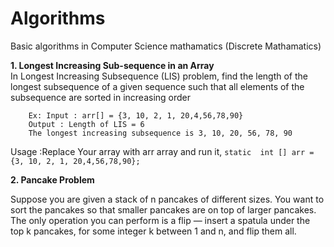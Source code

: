 # Algorithms
Basic algorithms in Computer Science mathamatics (Discrete Mathamatics)

<b>1. Longest Increasing Sub-sequence in an Array</b></br>
    In Longest Increasing Subsequence (LIS) problem, find the length of the longest subsequence of a
    given sequence such that all elements of the subsequence are sorted in increasing order
        
        Ex: Input : arr[] = {3, 10, 2, 1, 20,4,56,78,90}
        Output : Length of LIS = 6
        The longest increasing subsequence is 3, 10, 20, 56, 78, 90
    
  
   Usage :Replace Your array with arr array and run it, `static  int [] arr ={3, 10, 2, 1, 20,4,56,78,90};`


<b>2. Pancake Problem</b>

Suppose you are given a stack of n pancakes of different sizes. You want to sort the
pancakes so that smaller pancakes are on top of larger pancakes. The only operation you
can perform is a flip — insert a spatula under the top k pancakes, for some integer k
between 1 and n, and flip them all.
